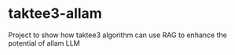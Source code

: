 # taktee3-allam
Project to show how taktee3 algorithm can use RAG to enhance the potential of allam LLM
